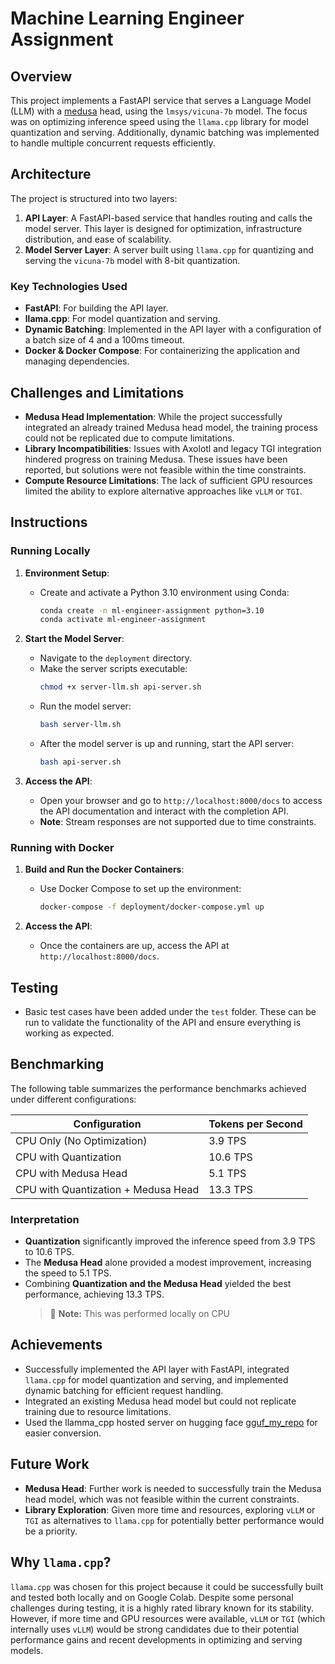 # **Machine Learning Engineer Assignment**

## **Overview**

This project implements a FastAPI service that serves a Language Model (LLM) with a [medusa](https://github.com/FasterDecoding/Medusa) head, using the `lmsys/vicuna-7b` model. The focus was on optimizing inference speed using the `llama.cpp` library for model quantization and serving. Additionally, dynamic batching was implemented to handle multiple concurrent requests efficiently.

## **Architecture**

The project is structured into two layers:

1. **API Layer**: A FastAPI-based service that handles routing and calls the model server. This layer is designed for optimization, infrastructure distribution, and ease of scalability.
2. **Model Server Layer**: A server built using `llama.cpp` for quantizing and serving the `vicuna-7b` model with 8-bit quantization.

### **Key Technologies Used**

- **FastAPI**: For building the API layer.
- **llama.cpp**: For model quantization and serving.
- **Dynamic Batching**: Implemented in the API layer with a configuration of a batch size of 4 and a 100ms timeout.
- **Docker & Docker Compose**: For containerizing the application and managing dependencies.

## **Challenges and Limitations**

- **Medusa Head Implementation**: While the project successfully integrated an already trained Medusa head model, the training process could not be replicated due to compute limitations.
- **Library Incompatibilities**: Issues with Axolotl and legacy TGI integration hindered progress on training Medusa. These issues have been reported, but solutions were not feasible within the time constraints.
- **Compute Resource Limitations**: The lack of sufficient GPU resources limited the ability to explore alternative approaches like `vLLM` or `TGI`.

## **Instructions**

### **Running Locally**

1. **Environment Setup**:

   - Create and activate a Python 3.10 environment using Conda:
     ```bash
     conda create -n ml-engineer-assignment python=3.10
     conda activate ml-engineer-assignment
     ```

2. **Start the Model Server**:

   - Navigate to the `deployment` directory.
   - Make the server scripts executable:
     ```bash
     chmod +x server-llm.sh api-server.sh
     ```
   - Run the model server:
     ```bash
     bash server-llm.sh
     ```
   - After the model server is up and running, start the API server:
     ```bash
     bash api-server.sh
     ```

3. **Access the API**:
   - Open your browser and go to `http://localhost:8000/docs` to access the API documentation and interact with the completion API.
   - **Note**: Stream responses are not supported due to time constraints.

### **Running with Docker**

1. **Build and Run the Docker Containers**:

   - Use Docker Compose to set up the environment:
     ```bash
     docker-compose -f deployment/docker-compose.yml up
     ```

2. **Access the API**:
   - Once the containers are up, access the API at `http://localhost:8000/docs`.

## **Testing**

- Basic test cases have been added under the `test` folder. These can be run to validate the functionality of the API and ensure everything is working as expected.

## **Benchmarking**

The following table summarizes the performance benchmarks achieved under different configurations:

| **Configuration**                   | **Tokens per Second** |
| ----------------------------------- | --------------------- |
| CPU Only (No Optimization)          | 3.9 TPS               |
| CPU with Quantization               | 10.6 TPS              |
| CPU with Medusa Head                | 5.1 TPS               |
| CPU with Quantization + Medusa Head | 13.3 TPS              |

### **Interpretation**

- **Quantization** significantly improved the inference speed from 3.9 TPS to 10.6 TPS.
- The **Medusa Head** alone provided a modest improvement, increasing the speed to 5.1 TPS.
- Combining **Quantization and the Medusa Head** yielded the best performance, achieving 13.3 TPS.
  > 🚨 **Note:** This was performed locally on CPU

## **Achievements**

- Successfully implemented the API layer with FastAPI, integrated `llama.cpp` for model quantization and serving, and implemented dynamic batching for efficient request handling.
- Integrated an existing Medusa head model but could not replicate training due to resource limitations.
- Used the llamma_cpp hosted server on hugging face [gguf_my_repo](https://huggingface.co/spaces/ggml-org/gguf-my-repo) for easier conversion. 

## **Future Work**

- **Medusa Head**: Further work is needed to successfully train the Medusa head model, which was not feasible within the current constraints.
- **Library Exploration**: Given more time and resources, exploring `vLLM` or `TGI` as alternatives to `llama.cpp` for potentially better performance would be a priority.

## **Why `llama.cpp`?**

`llama.cpp` was chosen for this project because it could be successfully built and tested both locally and on Google Colab. Despite some personal challenges during testing, it is a highly rated library known for its stability. However, if more time and GPU resources were available, `vLLM` or `TGI` (which internally uses `vLLM`) would be strong candidates due to their potential performance gains and recent developments in optimizing and serving models.
